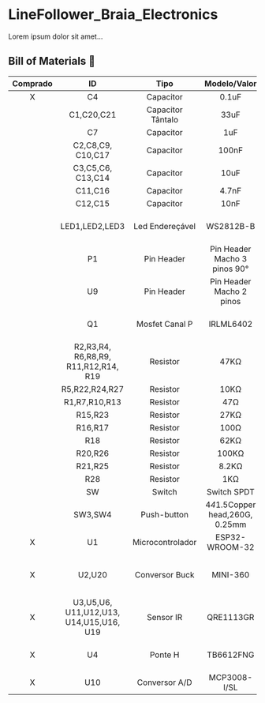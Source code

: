 # LineFollower_Braia_Electronics
Lorem ipsum dolor sit amet...

## Bill of Materials 💸
|Comprado| ID | Tipo | Modelo/Valor | Package | Quantidade |
|:--:|:--:|:--:|:--:|:--:|:--:|
| X | C4 | Capacitor | 0.1uF | SMD C1206 | 1|
|   | C1,C20,C21 | Capacitor Tântalo | 33uF | CAP-SMD_L7.3-W4.3 (Case D) | 3
|   | C7 | Capacitor | 1uF | SMD 1206 | 1
|   | C2,C8,C9,<br/>C10,C17 | Capacitor | 100nF | SMD 1206 | 10
|   | C3,C5,C6,<br/>C13,C14 | Capacitor | 10uF | SMD 1206 | 10
|   | C11,C16 | Capacitor | 4.7nF | SMD 1206 | 5
|   | C12,C15 | Capacitor | 10nF | SMD 1206 | 5
|   | LED1,LED2,LED3 | Led Endereçável | WS2812B-B | LED-SMD_4P-L5.0-W5.0-TL_WS2812B-B | 3
|   |P1| Pin Header | Pin Header Macho 3 pinos 90°| Header-Male-2.54_1x3 | 1
|   |U9| Pin Header | Pin Header Macho 2 pinos | Header-Male-2.54_1x2 | 1
|   |Q1| Mosfet Canal P | IRLML6402 | SOT-23-3_L2.9-W1.3-P1.90-LS2.4-BR | 1
|   |R2,R3,R4, <br/>R6,R8,R9,<br/>R11,R12,R14,<br/>R19 | Resistor | 47KΩ | SMD R1206| 20
|   |R5,R22,R24,R27| Resistor | 10KΩ | SMD R1206 | 10
|   |R1,R7,R10,R13| Resistor | 47Ω | SMD R1206 | 10
|   |R15,R23| Resistor | 27KΩ | SMD R1206 | 5
|   |R16,R17| Resistor | 100Ω | SMD R1206 | 5
|   |R18| Resistor | 62KΩ | SMD R1206 | 5
|   |R20,R26| Resistor | 100KΩ | SMD R1206 | 5
|   |R21,R25| Resistor | 8.2KΩ | SMD R1206 | 5
|   |R28| Resistor | 1KΩ | SMD R1206 | 5
|   |SW| Switch | Switch SPDT | SLIDE_MINI_SWITCH | 3
|   |SW3,SW4| Push-button | 4*4*1.5Copper head,260G, 0.25mm | SW-SMD_4P-L5.2-W5.2-P3.70-LS6.5 | 5
| X |U1| Microcontrolador | ESP32-WROOM-32 | WIFIM-SMD_ESP-32S | 1
| X |U2,U20| Conversor Buck | MINI-360 | SOP-8_L4.9-W3.9-P1.27-LS6.0-BL-EP (MP2307 Package) | 2
| X |U3,U5,U6,<br/>U11,U12,U13,<br/>U14,U15,U16,<br/>U19| Sensor IR | QRE1113GR | OPTO-SMD_QRE1113GR | 10
| X |U4| Ponte H | TB6612FNG | SSOP-24_L8.3-W5.6-P0.65-LS7.6-BL| 1
| X |U10| Conversor A/D | MCP3008-I/SL | SOIC16 | 1
